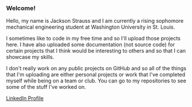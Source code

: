 ### Welcome!

Hello, my name is Jackson Strauss and I am currently a rising sophomore mechanical engineering student at Washington University in St. Louis.

I sometimes like to code in my free time and so I'll upload those projects here. I have also uploaded some documentation (not source code) for certain projects that I think would be interesting to others and so that I can showcase my skills. 

I don't really work on any public projects on GitHub and so all of the things that I'm uploading are either personal projects or work that I've completed myself while being on a team or club. You can go to my repositories to see some of the stuff I've worked on.

[LinkedIn Profile](www.linkedin.com/in/jacksonstrauss)
